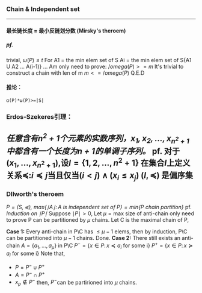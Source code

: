 ### Chain & Independent set
___

####  最长链长度 = 最小反链划分数 (Mirsky's theroem)
##### pf.
trivial, $\omega(P)\leq t$
For
A1 = the min elem set of S
Ai = the min elem set of S\{A1 U A2 ... A(i-1)}
... Am
only need to prove: $/omega(P)>=m$
It's trivial to construct a chain with len of m
$m<=/omega(P)$
Q.E.D
#### 推论：
	α(P)*ω(P)>=|S|

### Erdos-Szekeres引理：
_任意含有$n^2+1$个元素的实数序列，$x_{1},x_{2},...,x_{n^2+1}$中都含有一个长度为$n+1$的单调子序列。_
pf. 
对于$(x_{1},...,x_{n^2+1})$,设$I=\{1,2,...,n^2+1\}$
在集合$I$上定义关系$\preceq \colon i\preceq j \text{当且仅当}(i<j)\wedge (x_{i}\leq x_{j})$
$(I,\preceq)$ 是偏序集
- 

### DIlworth's theroem
_$P=(S,\preceq)$,
$max\{\mid A\mid \colon \text{A is independent set of P}\}=min\{\text{P chain partition}\}$_
pf.
_Induction on $\mid P\mid$_
Suppose $\mid P\mid > 0$,
Let $\mu = \text{max size of anti-chain}$
only need to prove P can be partitioned by $\mu$ chains.
Let C is the maximal chain of P,

**Case 1:**
Every anti-chain in P\C has $\leq \mu -1$ elems, then by induction, 
P\C can be partitioned into $\mu -1$ chains. Done.
**Case 2:**
There still exists  an anti-chain $A=\{a_{1},...,a_{\mu}\}$ in P\C
$P^{-} = \{x \in P \colon x\preceq a_{i} \text{ for some i}\}$
$P^{+} = \{x \in P \colon x\succeq a_{i} \text{ for some i}\}$
Note that, 
- $P=P^{-}\cup P^{+}$
- $A=P^{-}\cap P^{+}$
- $x_{p}\notin P^{-}$
then, $P^{-}$can be partirioned into $\mu$ chains.


